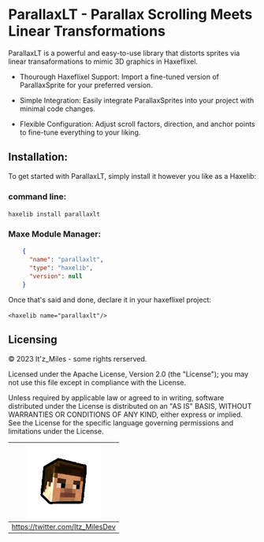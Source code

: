 # ParallaxLT - Parallax Scrolling Meets Linear Transformations

ParallaxLT is a powerful and easy-to-use library that distorts sprites via linear transaformations to mimic 3D graphics in Haxeflixel.

- Thourough Haxeflixel Support: Import a fine-tuned version of ParallaxSprite for your preferred version.
  
- Simple Integration: Easily integrate ParallaxSprites into your project with minimal code changes.

- Flexible Configuration: Adjust scroll factors, direction, and anchor points to fine-tune everything to your liking.

## Installation:

To get started with ParallaxLT, simply install it however you like as a Haxelib:
### command line:
`haxelib install parallaxlt`
### Maxe Module Manager:
```json
    {
      "name": "parallaxlt",
      "type": "haxelib",
      "version": null
    }
```

Once that's said and done, declare it in your haxeflixel project:

`<haxelib name="parallaxlt"/>`

## Licensing

© 2023 It'z_Miles - some rights rerserved.

Licensed under the Apache License, Version 2.0 (the "License");
you may not use this file except in compliance with the License.

Unless required by applicable law or agreed to in writing, software
distributed under the License is distributed on an "AS IS" BASIS,
WITHOUT WARRANTIES OR CONDITIONS OF ANY KIND, either express or implied.
See the License for the specific language governing permissions and
limitations under the License.
<div align="center">

| ![Image Alt Text](miles.png) |
|:-----------------------------:|
|https://twitter.com/Itz_MilesDev|

</div>


